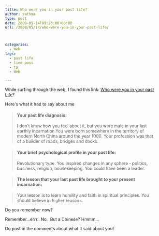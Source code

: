 ```yaml
---
title: Who were you in your past life?
author: sathya
type: post
date: 2008-05-14T09:28:00+00:00
url: /2008/05/14/who-were-you-in-your-past-life/



categories:
  - Web
tags:
  - past life
  - time pass
  - tp
  - Web

---
```



While surfing through the web, I found this link: [Who were you in your past Life][1]?

Here's what it had to say about me

> #### Your past life diagnosis:
> 
> I don't know how you feel about it, but you were male in your last earthly incarnation.You were born somewhere in the territory of modern North China around the year 1000. Your profession was that of a builder of roads, bridges and docks.

> #### Your brief psychological profile in your past life:
> 
> Revolutionary type. You inspired changes in any sphere - politics, business, religion, housekeeping. You could have been a leader.

> #### The lesson that your last past life brought to your present incarnation:

> Your lesson is to learn humility and faith in spiritual principles. You should believe in higher reasons.

Do you remember now?

Remember&#8230;errr.. No.  But a Chinese? Hmmm&#8230;

Do post in the comments about what it said about you!

 [1]: https://www.thebigview.com/pastlife/index.html
